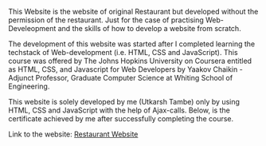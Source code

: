 This Website is the website of original Restaurant but developed without the permission of the restaurant. Just for the case of practising Web-Develeopment and the skills of how to develop a website from scratch.

The development of this website was started after I completed learning the techstack of Web-development (i.e. HTML, CSS and JavaScript). This course was offered by The Johns Hopkins University on Coursera entitled as HTML, CSS, and Javascript for Web Developers by Yaakov Chaikin - Adjunct Professor, Graduate Computer Science at Whiting School of Engineering.

This website is solely developed by me (Utkarsh Tambe) only by using HTML, CSS and JavaScript with the help of Ajax-calls. Below, is the certificate achieved by me after successfully completing the course.

Link to the website: <a href="https://utkarshtambe10.github.io/Projects/Restaurant%20Website/index.html">Restaurant Website</a>
